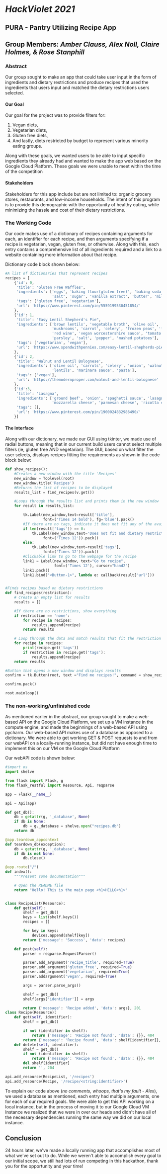 # *HackViolet 2021*
## PURA - **Pantry Utilizing Recipe App**
## **Group Members:** *Amber Clauss, Alex Noll, Claire Holmes, & Rose Stanphill*

### Abstract
Our group sought to make an app that could take user input in the form of ingredients and dietary restrictions and produce recipes that used the ingredients that users input and matched the dietary restrictions users selected.
#### Our Goal
Our goal for the project was to provide filters for:
1. Vegan diets,
2. Vegetarian diets,
3. Gluten free diets,
4. And lastly, diets restricted by budget to represent various minority eating groups.

Along with these goals, we wanted users to be able to input specific ingredients they already had and wanted to make the app web based on the Google Cloud Platform. These goals we were unable to meet within the time of the competition

#### Stakeholders
Stakeholders for this app include but are not limited to: organic grocery stores, restaurants, and low-income households. The intent of this program is to provide this demographic with the opportunity of healthy eating, while minimizing the hassle and cost of their dietary restrictions.


### **The Working Code**

Our code makes use of a dictionary of recipes containing arguments for each, an identifier for each recipe, and then arguments specifying if a recipe is vegetarian, vegan, gluten free, or otherwise. Along with this, each entry contains a comprehensive list of all ingredients required and a link to a website containing more information about that recipe.

Dictionary code block shown below:
```python
#A list of dictionaries that represent recipes
recipes = [
    {'id': 0,
     'title': 'Gluten Free Waffles',
     'ingredients': ['eggs', 'baking flour(gluten free)', 'baking soda',
                     'salt', 'sugar', 'vanilla extract', 'butter', 'milk'],
     'tags': ['gluten free', 'vegetarian'],
     'url': 'https://www.pinterest.com/pin/5559199530451854/'
    },
    {'id': 1,
     'title': "Easy Lentil Shepherd's Pie",
     'ingredients': ['brown lentils', 'vegetable broth', 'olive oil', 'onion',
                     'mushrooms', 'carrot', 'celery', 'frozen peas', 'flour',
                     'red wine', 'vegan worcestershire sauce', 'tomato paste',
                     'parsley', 'salt', 'pepper', 'mashed potatoes'],
     'tags': ['vegetarian', 'vegan'],
     'url': 'https://www.spendwithpennies.com/easy-lentil-shepherds-pie-vegetarian/'
    },
    {'id': 2,
     'title': 'Walnut and Lentil Bolognese',
     'ingredients': ['olive oil', 'carrots', 'celery', 'onion', 'walnuts',
                     'lentils', 'marinara sauce', 'pasta'],
     'tags': ['vegan'],
     'url': 'https://themodernproper.com/walnut-and-lentil-bolognese'
    },
    {'id':3,
     'title': 'Lasagna',
     'ingredients': ['ground beef', 'onion', 'spaghetti sauce', 'lasagna noodles',
                     'mozzarella cheese', 'parmesan cheese', 'ricotta cheese'],
     'tags': [],
     'url': 'https://www.pinterest.com/pin/1900024832986490/'
    }]
```

#### **The Interface**

Along with our dictionary, we made our GUI using tkinter, we made use of radial buttons, meaning that in our current build users cannot select multiple filters (ie, gluten free AND vegetarian). The GUI, based on what filter the user selects, displays recipes fitting the requirements as shown in the code block below:
```python
def show_recipes():
    #Creates a new window with the title 'Recipes'
    new_window = Toplevel(root)
    new_window.title('Recipes')
    #Returns the list of recipes to be displayed
    results_list = find_recipes(v.get())

    #Loops through the results list and prints them in the new window
    for result in results_list:

        tk.Label(new_window,text=result['title'],
                 font=('Times 14 bold'), fg='blue').pack()
        #If there are no tags, indicate it does not fit any of the available restrictions
        if len(result['tags']) == 0:
            tk.Label(new_window,text='Does not fit and dietary restrictions',
                 font=('Times 12')).pack()
        else:
            tk.Label(new_window,text=result['tags'],
                 font=('Times 12')).pack()
        #Clickable link to go to the webpage for the recipe
        link1 = Label(new_window, text="Go to recipe",
                      font=('Times 12'), cursor="hand2")
        link1.pack()
        link1.bind("<Button-1>", lambda e: callback(result['url']))


#Finds recipes based on dietary restrictions
def find_recipes(restriction):
    # Create an empty list for results
    results = []

    #If there are no restrictions, show everything
    if restriction == 'none':
        for recipe in recipes:
            results.append(recipe)
        return results

    # Loop through the data and match results that fit the restriction
    for recipe in recipes:
        print(recipe.get('tags'))
        if restriction in recipe.get('tags'):
            results.append(recipe)
    return results

#Button that opens a new window and displays results
confirm = tk.Button(root, text ="Find me recipes!", command = show_recipes)

confirm.pack()

root.mainloop()
```

### **The non-working/unfinished code**
As mentioned earlier in the abstract, our group sought to make a web-based API on the Google Cloud Platform, we set up a VM instance in the compute engine, and made the beginnings of a web-based API using pycharm. Our web-based API makes use of a database as opposed to a dictionary. We were able to get working GET & POST requests to and from our webAPI on a locally-running instance, but did not have enough time to implement this on our VM on the Google Cloud Platform

Our webAPI code is shown below:
```python
#import os
import shelve

from flask import Flask, g
from flask_restful import Resource, Api, reqparse

app = Flask(__name__)

api = Api(app)

def get_db():
    db = getattr(g, '_database', None)
    if db is None:
        db = g._database = shelve.open("recipes.db")
    return db

@app.teardown_appcontext
def teardown_db(exception):
    db = getattr(g, '_database', None)
    if db is not None:
        db.close()

@app.route("/")
def index():
    """Present some documentation"""

    # Open the README file
    return "Hello! This is the main page <h1>HELLO<h1>"


class RecipeList(Resource):
    def get(self):
        shelf = get_db()
        keys = list(shelf.keys())
        recipes = []

        for key in keys:
            devices.append(shelf[key])
        return {'message': 'Success', 'data': recipes}

    def post(self):
        parser = reqparse.RequestParser()

        parser.add_argument('recipe_title', required=True)
        parser.add_argument('gluten_free', required=True)
        parser.add_argument('vegetarian', required=True)
        parser.addargument('vegan', required=True)

        args = parser.parse_args()

        shelf = get_db()
        shelf[args['identifier']] = args

        return {'message': 'Recipe added', 'data': args}, 201
class Recipe(Resource):
    def get(self, identifier):
        shelf = get_db()

        if not (identifier in shelf):
            return {'message': 'Recipe not found', 'data': {}}, 404
        return {'message': 'Recipe found', 'data': shelf[identifier]}, 200
    def delete(self, identifier):
        shelf = get_db()
        if not (identifier in shelf):
            return {'message': 'Recipe not found', 'data': {}}, 404
        del shelf[identifier]
        return '', 204

api.add_resource(RecipeList, '/recipes')
api.add_resource(Recipe, '/recipe/<string:identifier>')
```
To explain our code above (*no comments, whoops, that's my fault - Alex*), we used a database as mentioned, each entry had multiple arguments, one for each of our required goals. We were able to get this API working on a local instance, but in the process of moving it to our Google Cloud VM Instance we realized that we were in over our heads and didn't have all of the necessary dependencies running the same way we did on our local instance.

## **Conclusion**
24 hours later, we've made a locally running app that accomplishes most of what we've set out to do. While we weren't able to accomplish every goal to our initial scope, we still had lots of run competing in this hackathon, thank you for the opportunity and your time!
